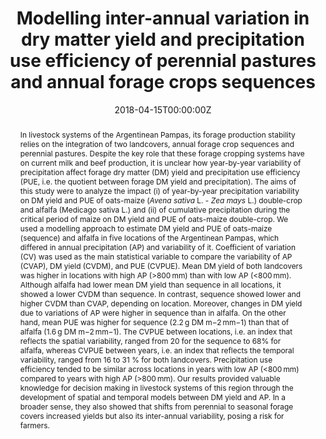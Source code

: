 ---
slug: "modelling-variation-DM-yield"
title: "Modelling inter-annual variation in dry matter yield and precipitation use efficiency of perennial pastures and annual forage crops sequences"
authors:
- Ojeda JJ
- Caviglia OP
- Irisarri JGN  
- Agnusdei MG

date: "2018-04-15T00:00:00Z"
doi: "https://doi.org/10.1016/j.agrformet.2018.04.014"

# Schedule page publish date (NOT publication's date).
publishDate: "2018-04-15T00:00:00Z"

# Publication type.
# Legend: 0 = Uncategorized; 1 = Conference paper; 2 = Journal article;
# 3 = Preprint / Working Paper; 4 = Report; 5 = Book; 6 = Book section;
# 7 = Thesis; 8 = Patent
publication_types: ["2"]

# Publication name and optional abbreviated publication name.
publication: "Agricultural and Forest Meteorology"
publication_short: ""

abstract: In livestock systems of the Argentinean Pampas, its forage production stability relies on the integration of two landcovers, annual forage crop sequences and perennial pastures. Despite the key role that these forage cropping systems have on current milk and beef production, it is unclear how year-by-year variability of precipitation affect forage dry matter (DM) yield and precipitation use efficiency (PUE, i.e. the quotient between forage DM yield and precipitation). The aims of this study were to analyze the impact (i) of year-by-year precipitation variability on DM yield and PUE of oats-maize (_Avena sativa_ L. - _Zea mays_ L.) double-crop and alfalfa (Medicago sativa L.) and (ii) of cumulative precipitation during the critical period of maize on DM yield and PUE of oats-maize double-crop. We used a modelling approach to estimate DM yield and PUE of oats-maize (sequence) and alfalfa in five locations of the Argentinean Pampas, which differed in annual precipitation (AP) and variability of it. Coefficient of variation (CV) was used as the main statistical variable to compare the variability of AP (CVAP), DM yield (CVDM), and PUE (CVPUE). Mean DM yield of both landcovers was higher in locations with high AP (>800 mm) than with low AP (<800 mm). Although alfalfa had lower mean DM yield than sequence in all locations, it showed a lower CVDM than sequence. In contrast, sequence showed lower and higher CVDM than CVAP, depending on location. Moreover, changes in DM yield due to variations of AP were higher in sequence than in alfalfa. On the other hand, mean PUE was higher for sequence (2.2 g DM m−2 mm−1) than that of alfalfa (1.6 g DM m−2 mm−1). The CVPUE between locations, i.e. an index that reflects the spatial variability, ranged from 20 for the sequence to 68% for alfalfa, whereas CVPUE between years, i.e. an index that reflects the temporal variability, ranged from 16 to 31 % for both landcovers. Precipitation use efficiency tended to be similar across locations in years with low AP (<800 mm) compared to years with high AP (>800 mm). Our results provided valuable knowledge for decision making in livestock systems of this region through the development of spatial and temporal models between DM yield and AP. In a broader sense, they also showed that shifts from perennial to seasonal forage covers increased yields but also its inter-annual variability, posing a risk for farmers.

# Summary. An optional shortened abstract.
summary: We compared two forage landcovers, the sequence oats-maize and pure alfalfa across a mean annual precipitation gradient.

tags:
- Alfalfa
- Maize
- APSIM
- Simulation modelling
- Spatial variability
- Temporal patterns
- Climate Change
- Weather data

featured: true

url_pdf: https://www.dropbox.com/s/zdmy7aqebccxuno/Ojeda%20et%20al.%2C%202018%20AFM.pdf?dl=0
url_code: ''
url_dataset: ''
url_poster: ''
url_project: ''
url_slides: ''
url_source: ''
url_video: ''

# Featured image
# To use, add an image named `featured.jpg/png` to your page's folder. 
image:
  caption: ''
  focal_point: ""
  preview_only: false

# Associated Projects (optional).
#   Associate this publication with one or more of your projects.
#   Simply enter your project's folder or file name without extension.
#   E.g. `internal-project` references `content/project/internal-project/index.md`.
#   Otherwise, set `projects: []`.
projects:
- 

# Slides (optional).
#   Associate this publication with Markdown slides.
#   Simply enter your slide deck's filename without extension.
#   E.g. `slides: "example"` references `content/slides/example/index.md`.
#   Otherwise, set `slides: ""`.
slides: example
---